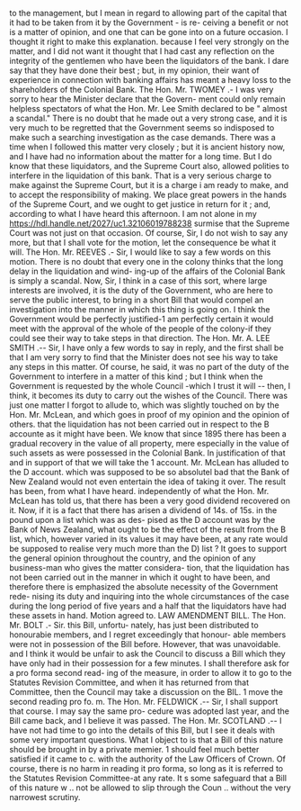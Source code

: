to the management, but I mean in regard to allowing part of the capital that it had to be taken from it by the Government - is re- ceiving a benefit or not is a matter of opinion, and one that can be gone into on a future occasion. I thought it right to make this explanation. because I feel very strongly on the matter, and I did not want it thought that I had cast any reflection on the integrity of the gentlemen who have been the liquidators of the bank. I dare say that they have done their best ; but, in my opinion, their want of experience in connection with banking affairs has meant a heavy loss to the shareholders of the Colonial Bank. The Hon. Mr. TWOMEY .- I was very sorry to hear the Minister declare that the Govern- ment could only remain helpless spectators of what the Hon. Mr. Lee Smith declared to be " almost a scandal." There is no doubt that he made out a very strong case, and it is very much to be regretted that the Government seems so indisposed to make such a searching investigation as the case demands. There was a time when I followed this matter very closely ; but it is ancient history now, and I have had no information about the matter for a long time. But I do know that these liquidators, and the Supreme Court also, allowed polities to interfere in the liquidation of this bank. That is a very serious charge to make against the Supreme Court, but it is a charge i am ready to make, and to accept the responsibility of making. We place great powers in the hands of the Supreme Court, and we ought to get justice in return for it ; and, according to what I have heard this afternoon. I am not alone in my https://hdl.handle.net/2027/uc1.32106019788238 surmise that the Supreme Court was not just on that occasion. Of course, Sir, I do not wish to say any more, but that I shall vote for the motion, let the consequence be what it will. The Hon. Mr. REEVES .- Sir, I would like to say a few words on this motion. There is no doubt that every one in the colony thinks that the long delay in the liquidation and wind- ing-up of the affairs of the Colonial Bank is simply a scandal. Now, Sir, I think in a case of this sort, where large interests are involved, it is the duty of the Government, who are here to serve the public interest, to bring in a short Bill that would compel an investigation into the manner in which this thing is going on. I think the Government would be perfectly justified-1 am perfectly certain it would meet with the approval of the whole of the people of the colony-if they could see their way to take steps in that direction. The Hon. Mr. A. LEE SMITH .-- Sir, I have only a few words to say in reply, and the first shall be that I am very sorry to find that the Minister does not see his way to take any steps in this matter. Of course, he said, it was no part of the duty of the Government to interfere in a matter of this kind ; but I think when the Government is requested by the whole Council -which I trust it will -- then, I think, it becomes its duty to carry out the wishes of the Council. There was just one matter I forgot to allude to, which was slightly touched on by the Hon. Mr. McLean, and which goes in proof of my opinion and the opinion of others. that the liquidation has not been carried out in respect to the B accounte as it might have been. We know that since 1895 there has been a gradual recovery in the value of all property, mere especially in the value of such assets as were possessed in the Colonial Bank. In justification of that and in support of that we will take the 1 account. Mr. McLean has alluded to the D account. which was supposed to be so absolutel bad that the Bank of New Zealand would not even entertain the idea of taking it over. The result has been, from what I have heard. independently of what the Hon. Mr. McLean has told us, that there has been a very good dividend recovered on it. Now, if it is a fact that there has arisen a dividend of 14s. of 15s. in the pound upon a list which was as des- pised as the D account was by the Bank of News Zealand, what ought to be the effect of the result from the B list, which, however varied in its values it may have been, at any rate would be supposed to realise very much more than the D) list ? It goes to support the general opinion throughout the country, and the opinion of any business-man who gives the matter considera- tion, that the liquidation has not been carried out in the manner in which it ought to have been, and therefore there is emphasized the absolute necessity of the Government rede- nising its duty and inquiring into the whole circumstances of the case during the long period of five years and a half that the liquidators have had these assets in hand. Motion agreed to. LAW AMENDMENT BILL. The Hon. Mr. BOLT .- Sir. this Bill, unfortu- nately, has just been distributed to honourabie members, and I regret exceedingly that honour- able members were not in possession of the Bill before. However, that was unavoidable. and I think it would be unfair to ask the Council to discuss a Bill which they have only had in their possession for a few minutes. I shall therefore ask for a pro forma second read- ing of the measure, in order to allow it to go to the Statutes Revision Committee, and when it has returned from that Committee, then the Council may take a discussion on the BIL. 1 move the second reading pro fo. m. The Hon. Mr. FELDWICK .-- Sir, I shall support that course. I may say the same pro- cedure was adopted last year, and the Bill came back, and I believe it was passed. The Hon. Mr. SCOTLAND .-- I have not had time to go into the details of this Bill, but I see it deals with some very important questions. What I object to is that a Bill of this nature should be brought in by a private memier. 1 should feel much better satisfied if it came to c. with the authority of the Law Officers of Crown. Of course, there is no harm in reading it pro forma, so long as it is referred to the Statutes Revision Committee-at any rate. It s some safeguard that a Bill of this nature w .. not be allowed to slip through the Coun .. without the very narrowest scrutiny. 